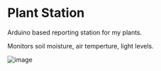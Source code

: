 # Plant Station

Arduino based reporting station for my plants.

Monitors soil moisture, air temperture, light levels.

![image](https://user-images.githubusercontent.com/3044853/39965012-d82b1da4-5645-11e8-828a-bdd8b0a70c3e.png)
